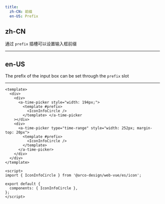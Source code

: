 ```yaml
title:
  zh-CN: 前缀
  en-US: Prefix
```

## zh-CN

通过 `prefix` 插槽可以设置输入框前缀

---

## en-US

The prefix of the input box can be set through the `prefix` slot

---

```vue
<template>
  <div>
    <div>
      <a-time-picker style="width: 194px;">
        <template #prefix>
          <IconInfoCircle />
        </template> </a-time-picker
    ></div>
    <div>
      <a-time-picker type="time-range" style="width: 252px; margin-top: 20px">
        <template #prefix>
          <IconInfoCircle />
        </template>
      </a-time-picker>
    </div>
  </div>
</template>

<script>
import { IconInfoCircle } from '@arco-design/web-vue/es/icon';

export default {
  components: { IconInfoCircle },
};
</script>
```
